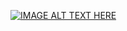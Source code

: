 [![IMAGE ALT TEXT HERE](https://www.youtube.com/watch?v=5tlPqzbpNAc/0.jpg)](https://www.youtube.com/watch?v=5tlPqzbpNAc)
